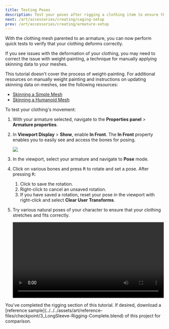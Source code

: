 ```yaml
---
title: Testing Poses
description: Test your poses after rigging a clothing item to ensure the clothes bend and deform correctly.
next: /art/accessories/creating/caging-setup
prev: /art/accessories/creating/armature-setup
---
```


With the clothing mesh parented to an armature, you can now perform quick tests to verify that your clothing deforms correctly.

<Alert severity ='warning'>
If you see issues with the deformation of your clothing, you may need to correct the issue with weight-painting, a technique for manually applying skinning data to your meshes.

This tutorial doesn't cover the process of weight-painting. For additional resources on manually weight painting and instructions on updating skinning data on meshes, see the following resources:

- [Skinning a Simple Mesh](../../modeling/skinning-a-simple-mesh.md)
- [Skinning a Humanoid Mesh](../../modeling/skinning-a-humanoid-model.md)

</Alert>

To test your clothing's movement:

1. With your armature selected, navigate to the **Properties panel** > **Armature properties**.
2. In **Viewport Display** > **Show**, enable **In Front**. The **In Front** property enables you to easily see and access the bones for posing.

   <img src="../../../assets/art/accessories/creating/Rigging-Bones-In-Front.png" />

3. In the viewport, select your armature and navigate to **Pose** mode.
4. Click on various bones and press <kbd>R</kbd> to rotate and set a pose. After pressing <kbd>R</kbd>:

   1. Click to save the rotation.
   2. Right-click to cancel an unsaved rotation.
   3. If you have saved a rotation, reset your pose in the viewport with right-click and select **Clear User Transforms**.

5. Try various natural poses of your character to ensure that your clothing stretches and fits correctly.

   <video controls src="../../../assets/art/accessories/creating/Rigging_03.mp4" width="100%"></video>

<Alert severity = 'success'>
You've completed the rigging section of this tutorial. If desired, download a [reference sample](../../../assets/art/reference-files/checkpoint/3_LongSleeve-Rigging-Complete.blend) of this project for comparison.

</Alert>
